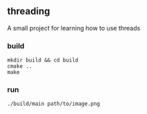 ## threading
A small project for learning how to use threads

### build
```
mkdir build && cd build
cmake ..
make
```

### run
```
./build/main path/to/image.png
```
